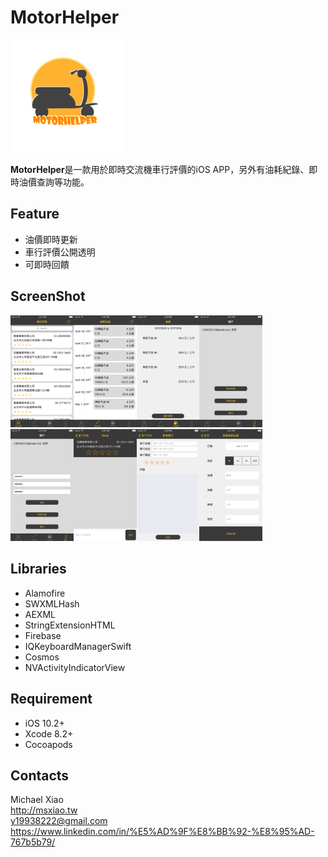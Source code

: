 # MotorHelper

![MotorHelper logo](https://github.com/yfde11/motorHelper/blob/master/MotorHelper/MotorHelper/Assets.xcassets/AppIcon.appiconset/Icon-App-60x60@3x.png?raw=true)

**MotorHelper**是一款用於即時交流機車行評價的iOS APP，另外有油耗紀錄、即時油價查詢等功能。

## Feature

* 油價即時更新
* 車行評價公開透明
* 可即時回饋

## ScreenShot

<img src="https://github.com/yfde11/motorHelper/blob/master/screenshot/Simulator%20Screen%20Shot%208%20May%202017,%204.42.41%20PM.png?raw=true" width="20%" height="20%"><img src="https://github.com/yfde11/motorHelper/blob/master/screenshot/Simulator%20Screen%20Shot%208%20May%202017,%204.42.48%20PM.png?raw=true" width="20%" height="20%"><img src="https://github.com/yfde11/motorHelper/blob/master/screenshot/Simulator%20Screen%20Shot%208%20May%202017,%204.53.35%20PM.png?raw=true" width="20%" height="20%"><img src="https://github.com/yfde11/motorHelper/blob/master/screenshot/Simulator%20Screen%20Shot%208%20May%202017,%204.53.39%20PM.png?raw=true" width="20%" height="20%">
<img src="https://github.com/yfde11/motorHelper/blob/master/screenshot/Simulator%20Screen%20Shot%208%20May%202017,%204.53.52%20PM.png?raw=true" width="20%" height="20%"><img src="https://github.com/yfde11/motorHelper/blob/master/screenshot/Simulator%20Screen%20Shot%208%20May%202017,%204.54.07%20PM.png?raw=true" width="20%" height="20%"><img src="https://github.com/yfde11/motorHelper/blob/master/screenshot/Simulator%20Screen%20Shot%208%20May%202017,%204.54.15%20PM.png?raw=true" width="20%" height="20%"><img src="https://github.com/yfde11/motorHelper/blob/master/screenshot/Simulator%20Screen%20Shot%208%20May%202017,%205.02.40%20PM.png?raw=true" width="20%" height="20%">

## Libraries
* Alamofire
* SWXMLHash
* AEXML
* StringExtensionHTML
* Firebase
* IQKeyboardManagerSwift
* Cosmos
* NVActivityIndicatorView

## Requirement
* iOS 10.2+
* Xcode 8.2+
* Cocoapods

## Contacts
Michael Xiao  
<http://msxiao.tw>  
<y19938222@gmail.com>  
<https://www.linkedin.com/in/%E5%AD%9F%E8%BB%92-%E8%95%AD-767b5b79/>

